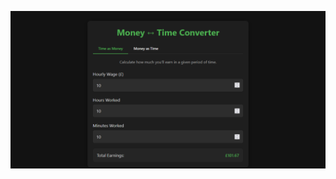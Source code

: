 [![MoneyTime Converter](Non-App/App%20Image.png)](https://kay-who-codes.github.io/MoneyTime-Converter/)
